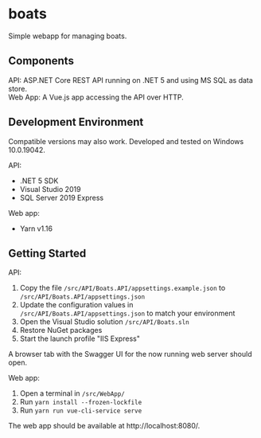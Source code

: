 # boats
Simple webapp for managing boats.

## Components
API: ASP.NET Core REST API  running on .NET 5 and using MS SQL as data store.  
Web App: A Vue.js app accessing the API over HTTP.

## Development Environment
Compatible versions may also work. Developed and tested on Windows 10.0.19042.

API:
* .NET 5 SDK
* Visual Studio 2019
* SQL Server 2019 Express

Web app:
* Yarn v1.16

## Getting Started
API:
1. Copy the file `/src/API/Boats.API/appsettings.example.json` to `/src/API/Boats.API/appsettings.json`
2. Update the configuration values in `/src/API/Boats.API/appsettings.json` to match your environment
3. Open the Visual Studio solution `/src/API/Boats.sln`
4. Restore NuGet packages
5. Start the launch profile "IIS Express"

A browser tab with the Swagger UI for the now running web server should open.

Web app:
1. Open a terminal in `/src/WebApp/`
2. Run `yarn install --frozen-lockfile`
3. Run `yarn run vue-cli-service serve`

The web app should be available at http://localhost:8080/.
